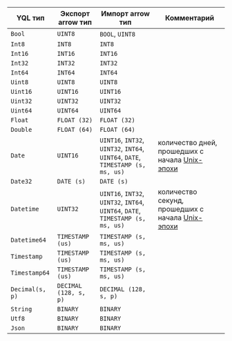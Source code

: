 |YQL тип|Экспорт arrow тип|Импорт arrow тип|Комментарий|
|----|----|----|---|
|`Bool`|`UINT8`|`BOOL`, `UINT8`||
|`Int8`|`INT8`|`INT8`||
|`Int16`|`INT16`|`INT16`||
|`Int32`|`INT32`|`INT32`||
|`Int64`|`INT64`|`INT64`||
|`Uint8`|`UINT8`|`UINT8`||
|`Uint16`|`UINT16`|`UINT16`||
|`Uint32`|`UINT32`|`UINT32`||
|`Uint64`|`UINT64`|`UINT64`||
|`Float`|`FLOAT (32)`|`FLOAT (32)`||
|`Double`|`FLOAT (64)`|`FLOAT (64)`||
|`Date`|`UINT16`|`UINT16`, `INT32`, `UINT32`, `INT64`, `UINT64`, `DATE`, `TIMESTAMP (s, ms, us)`|количество дней, прошедших с начала [Unix-эпохи](https://ru.wikipedia.org/wiki/Unix-время)|
|`Date32`|`DATE (s)`|`DATE (s)`||
|`Datetime`|`UINT32`|`UINT16`, `INT32`, `UINT32`, `INT64`, `UINT64`, `DATE`, `TIMESTAMP (s, ms, us)`|количество секунд, прошедших с начала [Unix-эпохи](https://ru.wikipedia.org/wiki/Unix-время)|
|`Datetime64`|`TIMESTAMP (us)`|`TIMESTAMP (s, ms, us)`||
|`Timestamp`|`TIMESTAMP (us)`|`TIMESTAMP (s, ms, us)`||
|`Timestamp64`|`TIMESTAMP (us)`|`TIMESTAMP (s, ms, us)`||
|`Decimal(s, p)`|`DECIMAL (128, s, p)`|`DECIMAL (128, s, p)`||
|`String`|`BINARY`|`BINARY`||
|`Utf8`|`BINARY`|`BINARY`||
|`Json`|`BINARY`|`BINARY`||
